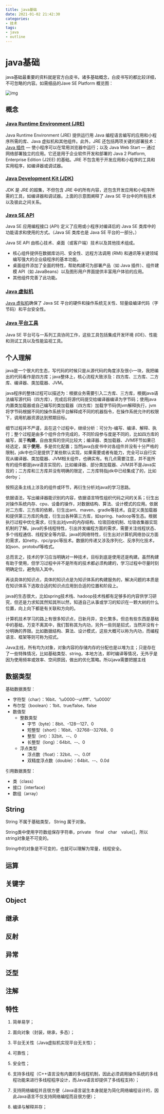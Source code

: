```yaml
---
title: java基础
date: 2021-01-02 21:42:30
categories:
- 技术
tags:
- java
- outline
---
```


# java基础

java基础最重要的资料就是官方白皮书，诸多基础概念，白皮书写的都比较详细，不可忽略的内容。如需细品的Jave SE Platform 概览图：

![img](../../images/java-基础/2167990.jpg)

## 概念

### [Java Runtime Environment (JRE)](http://docs.oracle.com/javase/8/docs/technotes/guides/index.html#jre-jdk)

Java Runtime Environment (JRE) 提供运行用 Java 编程语言编写的应用和小程序所需的库、Java 虚拟机和其他组件。此外，JRE 还包括两项关键的部署技术：[Java 插件](https://www.oracle.com/technetwork/java/plugin-137649.html?ssSourceSiteId=otncn) — 使小程序可以在常用浏览器中运行；以及 Java Web Start — 通过网络部署独立的应用。它还是用于企业软件开发和部署的 Java 2 Platform, Enterprise Edition (J2EE) 的基础。JRE 不包含用于开发应用和小程序的工具和实用程序，如编译器或调试器。

### [Java Development Kit (JDK)](http://docs.oracle.com/javase/8/docs/technotes/guides/index.html#jre-jdk)

JDK 是 JRE 的超集，不但包含 JRE 中的所有内容，还包含开发应用和小程序所需的工具，如编译器和调试器。上面的示意图阐释了 Java SE 平台中的所有技术以及彼此之间关系。

### [Java SE API](https://www.oracle.com/technetwork/cn/java/javase/documentation/api-jsp-136079-zhs.html)

Java SE 应用编程接口 (API) 定义了应用或小程序对编译后的 Java SE 类库中的功能请求和使用的方式。（Java SE 类库也是 Java SE 平台的一部分。）

Java SE API 由核心技术、桌面（或客户端）技术以及其他技术组成。

- 核心组件提供在数据库访问、安全性、远程方法调用 (RMI) 和通讯等关键领域编写强大的企业级程序的基本功能。
- 桌面组件添加了全面的特性，帮助构建可为部署产品（如 Java 插件）、组件建模 API（如 JavaBeans）以及图形用户界面提供丰富用户体验的应用。
- 其他组件完善了此功能。

### [Java 虚拟机](https://www.oracle.com/technetwork/cn/java/javase/tech/index-jsp-136373-zhs.html)

[Java 虚拟机](https://www.oracle.com/technetwork/cn/java/javase/tech/index-jsp-136373-zhs.html)确保了 Java SE 平台的硬件和操作系统无关性、轻量级编译代码（字节码）和平台安全性。

### [Java 平台工具](https://www.oracle.com/technetwork/java/javase/tech/tools-jsp-138765.html?ssSourceSiteId=otncn)

Java SE 平台可与一系列工具协同工作，这些工具包括集成开发环境 (IDE)、性能和测试工具以及性能监视工具。

## 个人理解

java是一个很大的生态，写代码的时候只是从源代码的角度涉及很小一块，我把编出的代码看作是四方库；java整体上，核心流程大致涉及：四方库、三方库、二方库、编译器、类加载器、JVM。

java程序的整体过程可以描述为：根据业务需要引入二方库、三方库，根据java语法编写源代码（四方库），完成后将源代码提交给编译器编译为字节码；使用java内置类加载器或自己编写的类加载器（四方库）加载字节码供jvm解释执行，jvm将字节码根据不同的操作系统平台解释成不同的机器指令，在操作系统允许的权限下，调用机器资源达到预期目标。

细节过程并不严谨，且在这个过程中，继续分析：可分为-编写、编译、解释、执行；整个过程是由多个组件合作完成的，不同阶段参与度是不同的，比如四方库的编写，属于**构建**，自由发挥的空间比较大；编译器、类加载器、JVM环节如果已经选定，属于**使用**，多是优化配置；当然java白皮书中对各组件并没有十分严格的限制，jdk中也只是提供了某些默认实现，如果需要或者有能力，完全可以自行实现从编译器、类加载器、JVM相关组件，也确实有。有几点需要注意，并不是所有的组件都是java语言实现的，比如编译器、部分类加载器、JVM并不是Java实现的；二方库和三方库并没有明确的限定，二方库特指jdk中已经集成了的，比如derby；

按照这条主线上涉及的组件或环节，再衍生分析对java的学习思路。

依据语法，写出编译器能识别的内容，依据语言特性组织代码之间的关系；衍生出对操作系统内存、cpu、设备的操作，对数据结构、算法、设计模式的应用。依据对二方库、三方库的依赖，衍生出ant、maven、gradle等技术。自定义类加载器和提供第三方库的角度，衍生出各种第三方库，如spring、hadoop等生态。根据执行过程中优化需求，衍生出对jvm的内存结构、垃圾回收机制、垃圾收集器实现机制的了解。java的多线程特性，引出并发编程方面的需求，需要关注线程状态、多个线程通信、线程安全等内容。java的网络特性，衍生出对计算机网络协议方面的需求，如netty、rpc/grpc等技术。数据的传递又涉及序列化、反序列化技术，如json、protobuf等格式。

总而言之，技术的学习应当明确对一种技术，目标到底是使用还是构建。虽然构建有助于使用，但学习过程中并不是所有的技术都必须构建的，学习过程中尽量时刻明确定位，避免陷入其中。

再谈具体的知识点，具体的知识点是为知识体系的构建服务的，解决问题的本质是在知识体系下选取合适的知识点应用到合适的位置和阶段上。

java的生态很大，比如spring技术栈、hadoop技术栈都有足够多的内容供学习研究，但还是力求知其然知其所以然，知道自己从事或学习的知识在一颗大树的什么位置，向上向下都是有关联和方向的。

计算机技术学习的路上有很多知识点，日新月异，变化繁多。但总有些东西是基础中的基础，万变不离其中，我们暂称其为内功，另外一些则是招式，当然并没有十分明确的界限。比如数据结构、算法、设计模式，这些大概可以称为内功，而编程语言、框架等则可称为招式。



Java主线，所有均为对象，对象内容的存储内存的分配也是以堆为主；只是存在了一些特殊情况，比如基础类型、string，本地方法，即时编译等情况，无外乎是因为使用频率或效率、空间原因，做出的优化策略。所以java需要把握主线

## 数据类型

基础数据类型：

- 字符型（char）：16bit、‘\u0000--u\ffff’、‘\u0000’
- 布尔型（boolean）：1bit、true/false、false
- 数值型
  - 整数类型
    - 字节（byte）：8bit、-128--127、0
    - 短整型（short）：16bit、-32768--32768、0
    - 整型（int）：32bit、--、0
    - 长整型（long）：64bit、--、0
  - 浮点类型
    - 浮点数（float）：32bit、--、0.0f
    - 双精度浮点数（double）：64bit、--、0.0d

引用数据类型：

- 类（class）
- 接口（interface）
- 数组（array）

## String

String 不属于基础类型， String 属于对象。

String类中使用字符数组保存字符串，private　final　char　value[]，所以string对象是不可变的。

String中的对象是不可变的，也就可以理解为常量，线程安全。

## 运算



## 关键字

## Object

## 继承

## 反射

## 异常

## 泛型

## 注解

## 特性

1. 简单易学；

2. 面向对象（封装，继承，多态）；

3. 平台无关性（Java虚拟机实现平台无关性）；

4. 可靠性；

5. 安全性；

6. 支持多线程（C++语言没有内置的多线程机制，因此必须调用操作系统的多线程功能来进行多线程程序设计，而Java语言却提供了多线程支持）；

7. 支持网络编程并且很方便（Java语言诞生本身就是为简化网络编程设计的，因此Java语言不仅支持网络编程而且很方便）；

8. 编译与解释并存；